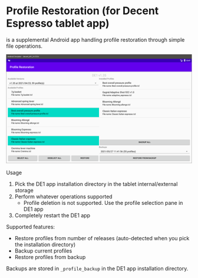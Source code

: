 # Profile Restoration (for Decent Espresso tablet app)

is a supplemental Android app handling profile restoration through simple file operations.

![app_screenshot](profile-restore-main.png)

Usage

1. Pick the DE1 app installation directory in the tablet internal/external storage
1. Perform whatever operations supported
    * Profile deletion is not supported. Use the profile selection pane in DE1 app
1. Completely restart the DE1 app

Supported features:

* Restore profiles from number of releases (auto-detected when you pick the installation directory)
* Backup current profiles
* Restore profiles from backup

Backups are stored in `_profile_backup` in the DE1 app installation directory.
